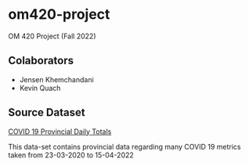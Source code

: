 # om420-project
OM 420 Project (Fall 2022)

## Colaborators
- Jensen Khemchandani
- Kevin Quach

## Source Dataset
[COVID 19 Provincial Daily Totals](https://resources-covid19canada.hub.arcgis.com/datasets/covid19canada::provincial-daily-totals/)

This data-set contains provincial data regarding many COVID 19 metrics taken from 23-03-2020 to 15-04-2022

